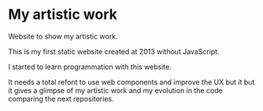 # My artistic work

Website to show my artistic work.

This is my first static website created at 2013 without JavaScript.

I started to learn programmation with this website.

It needs a total refont to use web components and improve the UX but it but it gives a glimpse of my artistic work and my evolution in the code comparing the next repositories.

